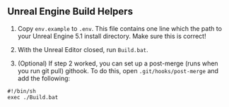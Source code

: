 ## Unreal Engine Build Helpers

1. Copy `env.example` to `.env`. This file contains one line which the path to your Unreal Engine 5.1
install directory. Make sure this is correct!

2. With the Unreal Editor closed, run `Build.bat`.

3. (Optional) If step 2 worked, you can set up a post-merge (runs when you run git pull) githook. To
do this, open `.git/hooks/post-merge` and add the following:

```
#!/bin/sh
exec ./Build.bat
```
